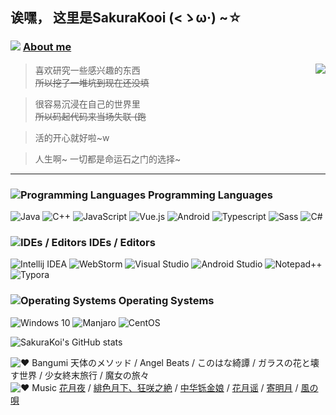 ## 诶嘿， 这里是SakuraKooi (<ゝω·) ~☆

<!--img align="right" src="https://cdn.jsdelivr.net/gh/SakuraKoi/SakuraKoi/illust_87341761_20210317_181450.png" width='300px'-->

### ![](https://cdn.jsdelivr.net/gh/primer/octicons/icons/comment-24.svg) [About me](http://music.163.com/song?id=1494001389)
<img align="right" src="https://github-readme-stats.vercel.app/api/top-langs/?username=sakurakoi&layout=compact">

> 喜欢研究一些感兴趣的东西\
> <s>所以挖了一堆坑到现在还没填</s>

> 很容易沉浸在自己的世界里\
> <s>所以码起代码来当场失联 (跑</s>

> 活的开心就好啦~w

> 人生啊~ 一切都是命运石之门的选择~
---
### ![](https://cdn.jsdelivr.net/gh/primer/octicons/icons/code-24.svg "Programming Languages") Programming Languages

![](https://img.shields.io/static/v1?style=for-the-badge&message=Java&color=eeeeee&logo=Java&logoColor=ED8B00&label= "Java")
![](https://img.shields.io/static/v1?style=for-the-badge&message=C%2B%2B&color=eeeeee&logo=C%2B%2B&logoColor=00599C&label= "C++")
![](https://img.shields.io/static/v1?style=for-the-badge&message=JavaScript&color=eeeeee&logo=JavaScript&logoColor=f7d138&label= "JavaScript")
![](https://img.shields.io/static/v1?style=for-the-badge&message=Vue.js&color=eeeeee&logo=Vue.js&logoColor=4FC08D&label= "Vue.js")
![](https://img.shields.io/static/v1?style=for-the-badge&message=Android&color=eeeeee&logo=Android&logoColor=3ddb85&label= "Android")
![](https://img.shields.io/static/v1?style=for-the-badge&message=Typescript&color=eeeeee&logo=Typescript&logoColor=3178C6&label= "Typescript")
![](https://img.shields.io/static/v1?style=for-the-badge&message=Sass&color=eeeeee&logo=Sass&logoColor=CC6699&label= "Sass")
![](https://img.shields.io/static/v1?style=for-the-badge&message=C%23&color=eeeeee&logo=CSharp&logoColor=239120&label= "C#")

### ![](https://cdn.jsdelivr.net/gh/primer/octicons/icons/rocket-24.svg "IDEs / Editors") IDEs / Editors

![](https://img.shields.io/static/v1?style=for-the-badge&message=Intellij%20IDEA&color=eeeeee&logo=IntellijIDEA&logoColor=000000&label= "Intellij IDEA")
![](https://img.shields.io/static/v1?style=for-the-badge&message=WebStorm&color=eeeeee&logo=Webstorm&logoColor=000000&label= "WebStorm")
![](https://img.shields.io/static/v1?style=for-the-badge&message=Visual%20Studio&color=eeeeee&logo=VisualStudio&logoColor=5C2D91&label= "Visual Studio")
![](https://img.shields.io/static/v1?style=for-the-badge&message=Android%20Studio&color=eeeeee&logo=AndroidStudio&logoColor=3DDC84&label= "Android Studio")
![](https://img.shields.io/static/v1?style=for-the-badge&message=Notepad%2B%2B&color=eeeeee&logo=Notepad%2B%2B&logoColor=90E59A&label= "Notepad++")
![](https://img.shields.io/static/v1?style=for-the-badge&message=Typora&color=eeeeee&logo=Markdown&logoColor=000000&label= "Typora")

### ![](https://cdn.jsdelivr.net/gh/primer/octicons/icons/device-desktop-24.svg "Operating Systems") Operating Systems

![](https://img.shields.io/static/v1?style=for-the-badge&message=Windows%2010&color=eeeeee&logo=Windows&logoColor=0078D6&label= "Windows 10")
![](https://img.shields.io/static/v1?style=for-the-badge&message=Manjaro&color=eeeeee&logo=Manjaro&logoColor=35BF5C&label= "Manjaro")
![](https://img.shields.io/static/v1?style=for-the-badge&message=CentOS&color=eeeeee&logo=CentOS&logoColor=262577&label= "CentOS")


![](https://github-readme-stats.vercel.app/api?username=sakurakoi&count_private=true&show_icons=true "SakuraKoi's GitHub stats")

![](https://cdn.jsdelivr.net/gh/primer/octicons/icons/heart-16.svg "❤ Bangumi") 天体のメソッド / Angel Beats / このはな綺譚 / ガラスの花と壊す世界 / 少女終末旅行 / 魔女の旅々\
![](https://cdn.jsdelivr.net/gh/primer/octicons/icons/star-16.svg "❤ Music") [花月夜](http://music.163.com/song?id=28928723) / [緋色月下、狂咲之絶](http://music.163.com/song?id=437250672) / [中华铄金娘](http://music.163.com/song?id=420401134) / [花月谣](http://music.163.com/song?id=1312663429) / [寄明月](http://music.163.com/song?id=511917431) / [風の唄](http://music.163.com/song?id=523035658)
